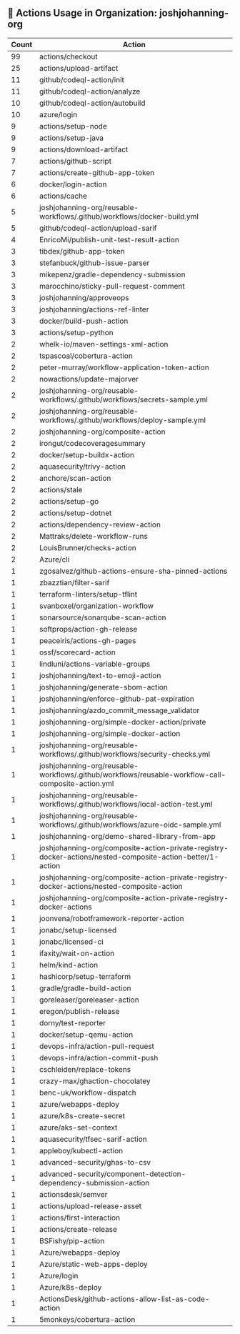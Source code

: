## 🚀 Actions Usage in Organization: joshjohanning-org

| Count | Action |
| --- | --- |
| 99 | actions/checkout |
| 25 | actions/upload-artifact |
| 11 | github/codeql-action/init |
| 11 | github/codeql-action/analyze |
| 10 | github/codeql-action/autobuild |
| 10 | azure/login |
| 9 | actions/setup-node |
| 9 | actions/setup-java |
| 9 | actions/download-artifact |
| 7 | actions/github-script |
| 7 | actions/create-github-app-token |
| 6 | docker/login-action |
| 6 | actions/cache |
| 5 | joshjohanning-org/reusable-workflows/.github/workflows/docker-build.yml |
| 5 | github/codeql-action/upload-sarif |
| 4 | EnricoMi/publish-unit-test-result-action |
| 3 | tibdex/github-app-token |
| 3 | stefanbuck/github-issue-parser |
| 3 | mikepenz/gradle-dependency-submission |
| 3 | marocchino/sticky-pull-request-comment |
| 3 | joshjohanning/approveops |
| 3 | joshjohanning/actions-ref-linter |
| 3 | docker/build-push-action |
| 3 | actions/setup-python |
| 2 | whelk-io/maven-settings-xml-action |
| 2 | tspascoal/cobertura-action |
| 2 | peter-murray/workflow-application-token-action |
| 2 | nowactions/update-majorver |
| 2 | joshjohanning-org/reusable-workflows/.github/workflows/secrets-sample.yml |
| 2 | joshjohanning-org/reusable-workflows/.github/workflows/deploy-sample.yml |
| 2 | joshjohanning-org/composite-action |
| 2 | irongut/codecoveragesummary |
| 2 | docker/setup-buildx-action |
| 2 | aquasecurity/trivy-action |
| 2 | anchore/scan-action |
| 2 | actions/stale |
| 2 | actions/setup-go |
| 2 | actions/setup-dotnet |
| 2 | actions/dependency-review-action |
| 2 | Mattraks/delete-workflow-runs |
| 2 | LouisBrunner/checks-action |
| 2 | Azure/cli |
| 1 | zgosalvez/github-actions-ensure-sha-pinned-actions |
| 1 | zbazztian/filter-sarif |
| 1 | terraform-linters/setup-tflint |
| 1 | svanboxel/organization-workflow |
| 1 | sonarsource/sonarqube-scan-action |
| 1 | softprops/action-gh-release |
| 1 | peaceiris/actions-gh-pages |
| 1 | ossf/scorecard-action |
| 1 | lindluni/actions-variable-groups |
| 1 | joshjohanning/text-to-emoji-action |
| 1 | joshjohanning/generate-sbom-action |
| 1 | joshjohanning/enforce-github-pat-expiration |
| 1 | joshjohanning/azdo_commit_message_validator |
| 1 | joshjohanning-org/simple-docker-action/private |
| 1 | joshjohanning-org/simple-docker-action |
| 1 | joshjohanning-org/reusable-workflows/.github/workflows/security-checks.yml |
| 1 | joshjohanning-org/reusable-workflows/.github/workflows/reusable-workflow-call-composite-action.yml |
| 1 | joshjohanning-org/reusable-workflows/.github/workflows/local-action-test.yml |
| 1 | joshjohanning-org/reusable-workflows/.github/workflows/azure-oidc-sample.yml |
| 1 | joshjohanning-org/demo-shared-library-from-app |
| 1 | joshjohanning-org/composite-action-private-registry-docker-actions/nested-composite-action-better/1-action |
| 1 | joshjohanning-org/composite-action-private-registry-docker-actions/nested-composite-action |
| 1 | joshjohanning-org/composite-action-private-registry-docker-actions |
| 1 | joonvena/robotframework-reporter-action |
| 1 | jonabc/setup-licensed |
| 1 | jonabc/licensed-ci |
| 1 | ifaxity/wait-on-action |
| 1 | helm/kind-action |
| 1 | hashicorp/setup-terraform |
| 1 | gradle/gradle-build-action |
| 1 | goreleaser/goreleaser-action |
| 1 | eregon/publish-release |
| 1 | dorny/test-reporter |
| 1 | docker/setup-qemu-action |
| 1 | devops-infra/action-pull-request |
| 1 | devops-infra/action-commit-push |
| 1 | cschleiden/replace-tokens |
| 1 | crazy-max/ghaction-chocolatey |
| 1 | benc-uk/workflow-dispatch |
| 1 | azure/webapps-deploy |
| 1 | azure/k8s-create-secret |
| 1 | azure/aks-set-context |
| 1 | aquasecurity/tfsec-sarif-action |
| 1 | appleboy/kubectl-action |
| 1 | advanced-security/ghas-to-csv |
| 1 | advanced-security/component-detection-dependency-submission-action |
| 1 | actionsdesk/semver |
| 1 | actions/upload-release-asset |
| 1 | actions/first-interaction |
| 1 | actions/create-release |
| 1 | BSFishy/pip-action |
| 1 | Azure/webapps-deploy |
| 1 | Azure/static-web-apps-deploy |
| 1 | Azure/login |
| 1 | Azure/k8s-deploy |
| 1 | ActionsDesk/github-actions-allow-list-as-code-action |
| 1 | 5monkeys/cobertura-action |
